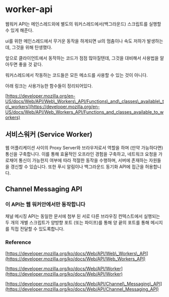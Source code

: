 # worker-api

웹워커 API는 메인스레드외에 별도의 워커스레드에서\(백그라운드\) 스크립트를 실행할 수 있게 해준다.

ui를 위한 메인스레드에서 무거운 동작을 하게되면 ui의 멈춤이나 속도 저하가 발생하는데, 그것을 위해 탄생했다.

앞으로 클라이언트에서 동작하는 코드가 점점 많아질텐데, 그것을 대비해서 사용법을 알아두면 좋을 것 같다.

워커스레드에서 작동하는 코드들은 모든 메소드를 사용할 수 있는 것이 아니다.

아래 링크는 사용가능한 함수들이 정리되어있다.

[https://developer.mozilla.org/en-US/docs/Web/API/Web\_Workers\_API/Functions\_and\_classes\_available\_to\_workers](https://developer.mozilla.org/en-US/docs/Web/API/Web_Workers_API/Functions_and_classes_available_to_workers)

## 서비스워커 \(Service Worker\)

웹 어플리케이션 사이의 Proxy Server와 브라우저로서 역할을 하며 \(만약 가능하다면\)통신을 구축합니다. 이를 통해 효율적인 오프라인 경험을 구축하고, 네트워크 요청을 가로채어 통신이 가능한지 여부에 따라 적절한 동작을 수행하며, 서버에 존재하는 자원들을 갱신할 수 있습니다. 또한 푸시 알림이나 백그라운드 동기화 API에 접근을 허용합니다.

## Channel Messaging API

### 이 API는 웹 워커안에서만 동작합니다

채널 메시징 API는 동일한 문서에 첨부 된 서로 다른 브라우징 컨텍스트에서 실행되는 두 개의 개별 스크립트가 양방향 포트 \(또는 파이프\)를 통해 양 끝의 포트를 통해 메시지를 직접 전달할 수 있도록합니다.

### Reference

[https://developer.mozilla.org/ko/docs/Web/API/Web\_Workers\_API](https://developer.mozilla.org/ko/docs/Web/API/Web_Workers_API)

[https://developer.mozilla.org/ko/docs/Web/API/Worker](https://developer.mozilla.org/ko/docs/Web/API/Worker)

[https://developer.mozilla.org/ko/docs/Web/API/Channel\_Messaging\_API](https://developer.mozilla.org/ko/docs/Web/API/Channel_Messaging_API)

